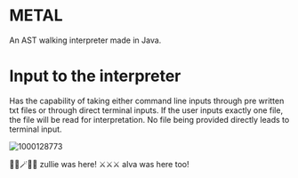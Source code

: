 # METAL
An AST walking interpreter made in Java. 

# Input to the interpreter

Has the capability of taking either command line inputs through pre written txt files or through direct terminal inputs.
If the user inputs exactly one file, the file will be read for interpretation. No file being provided directly leads to terminal input. 

![1000128773](https://github.com/user-attachments/assets/7f0042ba-fb7c-4780-a6f9-08f48c47bee6)

🧙‍♀️🪄🧙‍♀️ zullie was here! ⚔️⚔️⚔️ alva was here too!

